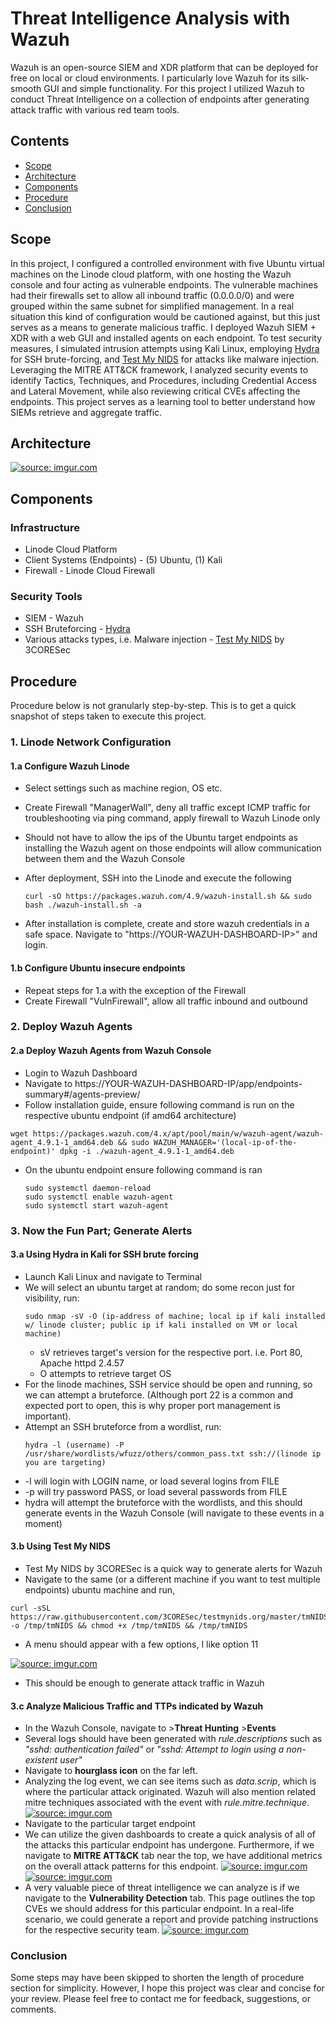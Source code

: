 # Threat Intelligence Analysis with Wazuh

Wazuh is an open-source SIEM and XDR platform that can be deployed for free on local or cloud environments. I particularly love Wazuh for its silk-smooth GUI and simple functionality. For this project I utilized Wazuh to conduct Threat Intelligence on a collection
of endpoints after generating attack traffic with various red team tools.

## Contents
- [Scope](#scope)
- [Architecture](#architecture)
- [Components](#components)
- [Procedure](#procedure)
- [Conclusion](#conclusion)

## Scope
In this project, I configured a controlled environment with five Ubuntu virtual machines on the Linode cloud platform, with one hosting the Wazuh console and four acting as vulnerable endpoints. The vulnerable machines had their firewalls set to allow all inbound traffic
(0.0.0.0/0) and were grouped within the same subnet for simplified management. In a real situation this kind of configuration would be cautioned against, but this just serves as a means to generate malicious traffic. I deployed Wazuh SIEM + XDR with a web GUI and installed 
agents on each endpoint. To test security measures, I simulated intrusion attempts using Kali Linux, employing [Hydra](https://github.com/vanhauser-thc/thc-hydra) for SSH brute-forcing, and [Test My NIDS](https://github.com/3CORESec/testmynids.org) for attacks like malware injection. Leveraging the MITRE ATT&CK 
framework, I analyzed security events to identify Tactics, Techniques, and Procedures, including Credential Access and Lateral Movement, while also reviewing critical CVEs affecting the endpoints. This project serves as a learning tool to better understand how 
SIEMs retrieve and aggregate traffic.

## Architecture 

<a href="https://imgur.com/r0rtjKS"><img src="https://i.imgur.com/r0rtjKS.png" title="source: imgur.com" /></a>

## Components 
### Infrastructure 
- Linode Cloud Platform
- Client Systems (Endpoints) - (5) Ubuntu, (1) Kali
- Firewall - Linode Cloud Firewall
### Security Tools
- SIEM - Wazuh
- SSH Bruteforcing - [Hydra](https://github.com/vanhauser-thc/thc-hydra)
- Various attacks types, i.e. Malware injection - [Test My NIDS](https://github.com/3CORESec/testmynids.org) by 3CORESec
## Procedure

Procedure below is not granularly step-by-step. This is to get a quick snapshot of steps taken to execute this project.

### 1. Linode Network Configuration
#### 1.a Configure Wazuh Linode
  - Select settings such as machine region, OS etc.
  - Create Firewall "ManagerWall", deny all traffic except ICMP traffic for troubleshooting via ping command, apply firewall to Wazuh Linode only
  - Should not have to allow the ips of the Ubuntu target endpoints as installing the Wazuh agent on those endpoints will allow communication between them and the Wazuh Console
  - After deployment, SSH into the Linode and execute the following
    
    ```
    curl -sO https://packages.wazuh.com/4.9/wazuh-install.sh && sudo bash ./wazuh-install.sh -a
    ```
  - After installation is complete, create and store wazuh credentials in a safe space. Navigate to "https://YOUR-WAZUH-DASHBOARD-IP>" and login.
#### 1.b Configure Ubuntu insecure endpoints
- Repeat steps for 1.a with the exception of the Firewall
- Create Firewall "VulnFirewall", allow all traffic inbound and outbound
### 2. Deploy Wazuh Agents
#### 2.a Deploy Wazuh Agents from Wazuh Console
- Login to Wazuh Dashboard
- Navigate to https://YOUR-WAZUH-DASHBOARD-IP/app/endpoints-summary#/agents-preview/
- Follow installation guide, ensure following command is run on the respective ubuntu endpoint (if amd64 architecture)
  
```
wget https://packages.wazuh.com/4.x/apt/pool/main/w/wazuh-agent/wazuh-agent_4.9.1-1_amd64.deb && sudo WAZUH_MANAGER='(local-ip-of-the-endpoint)' dpkg -i ./wazuh-agent_4.9.1-1_amd64.deb
```
- On the ubuntu endpoint ensure following command is ran
  
  ```
  sudo systemctl daemon-reload
  sudo systemctl enable wazuh-agent
  sudo systemctl start wazuh-agent
  ```
### 3. Now the Fun Part; Generate Alerts
#### 3.a Using Hydra in Kali for SSH brute forcing
- Launch Kali Linux and navigate to Terminal
- We will select an ubuntu target at random; do some recon just for visibility, run:
  ```
  sudo nmap -sV -O (ip-address of machine; local ip if kali installed w/ linode cluster; public ip if kali installed on VM or local machine)
  ```
  - sV retrieves target's version for the respective port. i.e. Port 80, Apache httpd 2.4.57
  - O attempts to retrieve target OS
- For the linode machines, SSH service should be open and running, so we can attempt a bruteforce. (Although port 22 is a common and expected port to open, this is why proper port management is important).
- Attempt an SSH bruteforce from a wordlist, run:
  ```
  hydra -l (username) -P /usr/share/wordlists/wfuzz/others/common_pass.txt ssh://(linode ip you are targeting)
- -l will login with LOGIN name, or load several logins from FILE
- -p will try password PASS, or load several passwords from FILE
- hydra will attempt the bruteforce with the wordlists, and this should generate events in the Wazuh Console (will navigate to these events in a moment)
#### 3.b Using Test My NIDS 
- Test My NIDS by 3CORESec is a quick way to generate alerts for Wazuh
- Navigate to the same (or a different machine if you want to test multiple endpoints) ubuntu machine and run,
```
curl -sSL https://raw.githubusercontent.com/3CORESec/testmynids.org/master/tmNIDS -o /tmp/tmNIDS && chmod +x /tmp/tmNIDS && /tmp/tmNIDS
```
- A menu should appear with a few options, I like option 11

<a href="https://github.com/3CORESec/testmynids.org/raw/master/assets/imgs/screenshot.png"><img src="https://github.com/3CORESec/testmynids.org/raw/master/assets/imgs/screenshot.png" title="source: imgur.com" /></a>

- This should be enough to generate attack traffic in Wazuh
#### 3.c Analyze Malicious Traffic and TTPs indicated by Wazuh
- In the Wazuh Console, navigate to >**Threat Hunting** >**Events**
- Several logs should have been generated with _rule.descriptions_ such as _"sshd: authentication failed"_ or _"sshd: Attempt to login using a non-existent user"_
- Navigate to **hourglass icon** on the far left.
- Analyzing the log event, we can see items such as _data.scrip_, which is where the particular attack originated. Wazuh will also mention related mitre techniques associated with the event with _rule.mitre.technique_.
  <a href="https://imgur.com/nXbLALM"><img src="https://i.imgur.com/nXbLALM.png" title="source: imgur.com" /></a>
- Navigate to the particular target endpoint
- We can utilize the given dashboards to create a quick analysis of all of the attacks this particular endpoint has undergone. Furthermore, if we navigate to **MITRE ATT&CK** tab near the top, we have additional metrics on the overall attack patterns for this endpoint.
  <a href="https://imgur.com/tq2rzHo"><img src="https://i.imgur.com/tq2rzHo.png" title="source: imgur.com" /></a>
<a href="https://imgur.com/S0KxEkY"><img src="https://i.imgur.com/S0KxEkY.png" title="source: imgur.com" /></a>
- A very valuable piece of threat intelligence we can analyze is if we navigate to the **Vulnerability Detection** tab. This page outlines the top CVEs we should address for this particular endpoint. In a real-life scenario, we could generate a report and provide patching instructions for the respective security team.
  <a href="https://imgur.com/QxxMlMb"><img src="https://i.imgur.com/QxxMlMb.png" title="source: imgur.com" /></a>

### Conclusion

Some steps may have been skipped to shorten the length of procedure section for simplicity. However, I hope this project was clear and concise for your review. Please feel free to contact me for feedback, suggestions, or comments.
